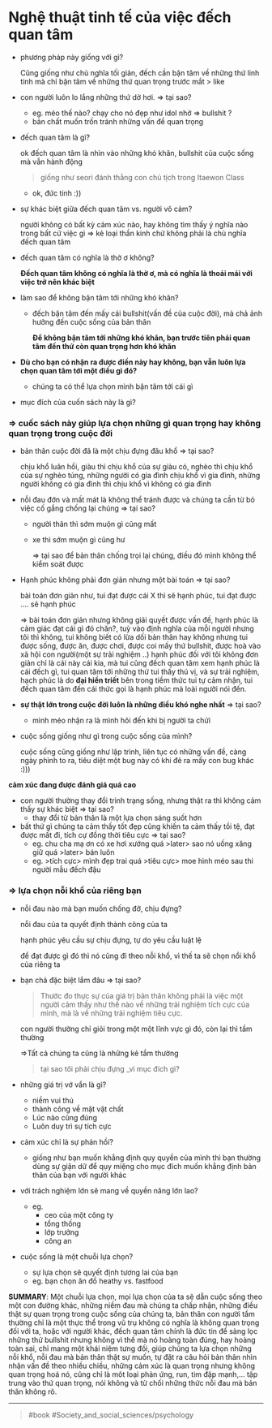 # Nghệ thuật tinh tế của việc đếch quan tâm

- phương pháp này giống với gì?

  Cũng giống như chủ nghĩa tối giản, đếch cần bận tâm về những thứ linh tinh mà chỉ bận tâm về những thứ quan trọng trước mắt > like

- con người luôn lo lắng những thứ dở hơi. ⇒ tại sao?
  - eg. méo thế nào? chạy cho nó đẹp như idol nhở ⇒ bullshit ?
  - bản chất muốn trốn tránh những vấn đề quan trọng
- đếch quan tâm là gì?

  ok đếch quan tâm là nhìn vào những khó khăn, bullshit của cuộc sống mà vẫn hành động

  > giống như seori đánh thằng con chủ tịch trong Itaewon Class

  - ok, đức tinh :))

- sự khác biệt giữa đếch quan tâm vs. người vô cảm?

  người không có bất kỳ cảm xúc nào, hay không tìm thấy ý nghĩa nào trong bất cứ việc gì ⇒ kẻ loại thần kinh chứ không phải là chủ nghĩa đếch quan tâm

- đếch quan tâm có nghĩa là thờ ơ không?

  **Đếch quan tâm không có nghĩa là thờ ơ, mà có nghĩa là thoải mái với việc trở nên khác biệt**

- làm sao để không bận tâm tới những khó khăn?

  - đếch bận tâm đến mấy cái bullshit(vấn đề của cuộc đời), mà chả ảnh hưởng đến cuộc sống của bản thân

    **Để không bận tâm tới những khó khăn, bạn trước tiên phải quan tâm đến thứ còn quan trọng hơn khó khăn**

- **Dù cho bạn có nhận ra được điền này hay không, bạn vẫn luôn lựa chọn quan tâm tới một điều gì đó?**
  - chúng ta có thể lựa chọn mình bận tâm tới cái gì
- mục đích của cuốn sách này là gì?

### ⇒ cuốc sách này giúp lựa chọn những gì quan trọng hay không quan trọng trong cuộc đời

- bản thân cuộc đời đã là một chịu đựng đâu khổ ⇒ tại sao?

  chịu khổ luân hồi, giàu thì chịu khổ của sự giàu có, nghèo thì chịu khổ của sự nghèo túng, những người có gia đình chịu khổ vì gia đình, những người không có gia đình thì chịu khổ vì không có gia đình

- nỗi đau đớn và mất mát là không thể tránh được và chúng ta cần từ bỏ việc cố gắng chống lại chúng ⇒ tại sao?

  - người thân thì sớm muộn gì cũng mất
  - xe thì sớm muộn gì cũng hư

    ⇒ tại sao để bản thân chống trọi lại chúng, điều đó mình không thể kiểm soát được

- Hạnh phúc không phải đơn giản nhưng một bài toán ⇒ tại sao?

  bài toán đơn giản như, tui đạt được cái X thì sẽ hạnh phúc, tui đạt được .... sẽ hạnh phúc

  ⇒ bài toán đơn giản nhưng không giải quyết được vấn đề, hạnh phúc là cảm giác đạt cái gì đó chăn?, tuỳ vào định nghĩa của mỗi người nhưng tôi thì không, tui không biết có lừa dối bản thân hay không nhưng tui được sống, được ăn, được chơi, được coi mấy thứ bullshit, được hoà vào xã hội con người(một sự trải nghiệm ..) hạnh phúc đối với tôi không đơn giản chỉ là cái này cái kia, mà tui cũng đếch quan tâm xem hạnh phúc là cái đếch gì, tui quan tâm tới những thứ tui thấy thú vị, và sự trải nghiệm, hạch phúc là do **đại hiền triết** bên trong tiềm thức tui tự cảm nhận, tui đếch quan tâm đến cái thức gọi là hạnh phúc mà loài người nói đến.

- **sự thật lớn trong cuộc đời luôn là những điều khó nghe nhất** ⇒ tại sao?
  - mình méo nhận ra là mình hôi đến khi bị người ta chửi
- cuộc sống giống như gì trong cuộc sống của mình?

  cuộc sống cũng giống như lập trình, liên tục có những vấn đề, càng ngày phình to ra, tiêu diệt một bug này có khi đẻ ra mấy con bug khác :)))

**cảm xúc đang được đánh giá quá cao**

- con người thường thay đổi trình trạng sống, nhưng thật ra thì không cảm thấy sự khác biệt ⇒ tại sao?
  - thay đổi từ bản thân là một lựa chọn sáng suốt hơn
- bất thứ gì chúng ta cảm thấy tốt đẹp cũng khiến ta cảm thấy tồi tệ, đạt được mất đi, tích cự đồng thời tiêu cực ⇒ tại sao?
  - eg. chu cha mạ ơn có xe hơi xướng quá >later> sao nó uống xăng giữ quá >later> bán luôn
  - eg. >tích cực> mình đẹp trai quá >tiêu cực> moe hình méo sau thi người mẫu đếch đậu

### ⇒ lựa chọn nỗi khổ của riêng bạn

- nỗi đau nào mà bạn muốn chống đỡ, chịu đựng?

  nỗi đau của ta quyết định thành công của ta

  hạnh phúc yêu cầu sự chịu đựng, tự do yêu cầu luật lệ

  để đạt được gì đó thì nó cũng đi theo nỗi khổ, vì thế ta sẽ chọn nổi khổ của riêng ta

- bạn chả đặc biệt lắm đâu ⇒ tại sao?

  > Thước đo thực sự của giá trị bản thân không phải là việc một người
  > cảm thấy như thế nào về những trải nghiệm tích cực của mình, mà là
  > về những trải nghiệm tiêu cực.

  con người thường chỉ giỏi trong một một lĩnh vực gì đó, còn lại thì tầm thường

  ⇒Tất cả chúng ta cũng là những kẻ tầm thường

  > tại sao tôi phải chịu đựng \_vì mục đích gì?

- những giá trị vớ vẩn là gì?
  - niềm vui thú
  - thành công về mặt vật chất
  - Lúc nào cũng đúng
  - Luôn duy trì sự tích cực
- cảm xúc chỉ là sự phản hồi?
  - giống như bạn muốn khẳng định quy quyền của mình thì bạn thường dùng
    sự giận dữ để qụy miệng cho mục đích muốn khẳng định bản thân của bạn với người khác
- với trách nghiệm lớn sẽ mang về quyền năng lớn lao?
  - eg.
    - ceo của một công ty
    - tổng thống
    - lớp trưởng
    - công an
- cuộc sống là một chuỗi lựa chọn?
  - sự lựa chọn sẽ quyết định tương lai của bạn
  - eg. bạn chọn ăn đồ heathy vs. fastfood

**SUMMARY**: Một chuỗi lựa chọn, mọi lựa chọn của ta sẽ dẫn cuộc sống theo một con đường khác, những niềm đau mà chúng ta chấp nhận, những điều thật sự quan trọng trong cuộc sống của chúng ta, bản thân con người tầm thường chỉ là một thực thể trong vũ trụ không có nghĩa là không quan trọng đối với ta, hoặc với người khác, đếch quan tâm chính là đức tin để sàng lọc những thứ bullshit nhưng không vì thế mà nó hoàng toàn đúng, hay hoàng toàn sai, chỉ mang một khái niệm tưng đối, giúp chúng ta lựa chọn những nỗi khổ, nỗi đau mà bản thân thật sự muốn, tự đặt ra câu hỏi bản thân nhìn nhận vấn đề theo nhiều chiều, những cảm xúc là quan trọng nhưng không quan trọng hoá nó, cũng chỉ là môt loại phản ứng, run, tim đập mạnh,... tập trung vào thứ quan trọng, nói không và từ chối những thức nỗi đau mà bản thân không rõ.

---

> #book #Society_and_social_sciences/psychology
